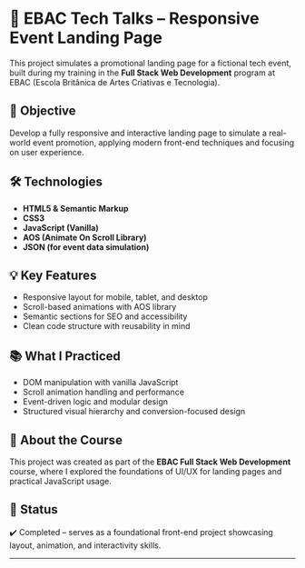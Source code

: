 # 🧠 EBAC Tech Talks – Responsive Event Landing Page

This project simulates a promotional landing page for a fictional tech event, built during my training in the **Full Stack Web Development** program at EBAC (Escola Britânica de Artes Criativas e Tecnologia).

## 🎯 Objective

Develop a fully responsive and interactive landing page to simulate a real-world event promotion, applying modern front-end techniques and focusing on user experience.

## 🛠️ Technologies

- **HTML5 & Semantic Markup**
- **CSS3**
- **JavaScript (Vanilla)**
- **AOS (Animate On Scroll Library)**
- **JSON (for event data simulation)**

## 💡 Key Features

- Responsive layout for mobile, tablet, and desktop
- Scroll-based animations with AOS library
- Semantic sections for SEO and accessibility
- Clean code structure with reusability in mind

## 📚 What I Practiced

- DOM manipulation with vanilla JavaScript
- Scroll animation handling and performance
- Event-driven logic and modular design
- Structured visual hierarchy and conversion-focused design

## 🏫 About the Course

This project was created as part of the **EBAC Full Stack Web Development** course, where I explored the foundations of UI/UX for landing pages and practical JavaScript usage.

## 📁 Status

✔️ Completed – serves as a foundational front-end project showcasing layout, animation, and interactivity skills.

---
